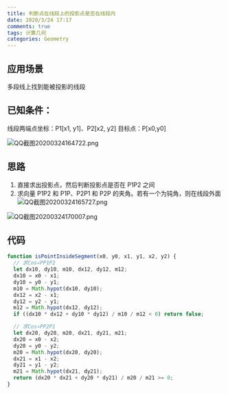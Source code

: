 ```yaml
---
title: 判断点在线段上的投影点是否在线段内
date: 2020/3/24 17:17
comments: true
tags: 计算几何
categories: Geometry
---
```


## 应用场景

多段线上找到能被投影的线段

## 已知条件：

线段两端点坐标：P1[x1, y1]、P2[x2, y2]
目标点：P[x0,y0]

![QQ截图20200324164722.png](https://upload-images.jianshu.io/upload_images/20216258-20591b284b4d5a85.png?imageMogr2/auto-orient/strip%7CimageView2/2/w/1240)

## 思路

1. 直接求出投影点，然后判断投影点是否在 P1P2 之间
2. 求向量 P1P2 和 P1P、P2P1 和 P2P 的夹角。若有一个为钝角，则在线段外面
   ![QQ截图20200324165727.png](https://upload-images.jianshu.io/upload_images/20216258-b01ec335e0a04fd6.png?imageMogr2/auto-orient/strip%7CimageView2/2/w/1240)

![QQ截图20200324170007.png](https://upload-images.jianshu.io/upload_images/20216258-edcd2f53585a1f6e.png?imageMogr2/auto-orient/strip%7CimageView2/2/w/1240)

## 代码

```js
function isPointInsideSegment(x0, y0, x1, y1, x2, y2) {
  // 求Cos∠PP1P2
  let dx10, dy10, m10, dx12, dy12, m12;
  dx10 = x0 - x1;
  dy10 = y0 - y1;
  m10 = Math.hypot(dx10, dy10);
  dx12 = x2 - x1;
  dy12 = y2 - y1;
  m12 = Math.hypot(dx12, dy12);
  if ((dx10 * dx12 + dy10 * dy12) / m10 / m12 < 0) return false;

  // 求Cos∠PP2P1
  let dx20, dy20, m20, dx21, dy21, m21;
  dx20 = x0 - x2;
  dy20 = y0 - y2;
  m20 = Math.hypot(dx20, dy20);
  dx21 = x1 - x2;
  dy21 = y1 - y2;
  m21 = Math.hypot(dx21, dy21);
  return (dx20 * dx21 + dy20 * dy21) / m20 / m21 >= 0;
}
```
